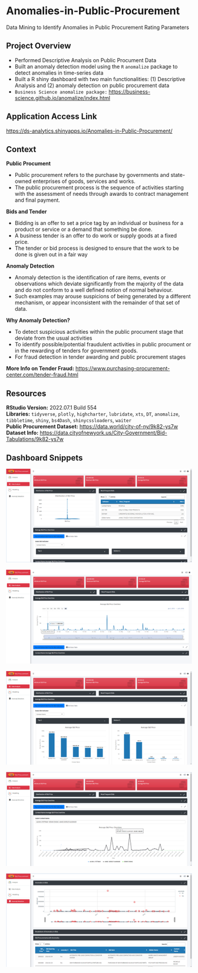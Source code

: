 # Anomalies-in-Public-Procurement
Data Mining to Identify Anomalies in Public Procurement Rating Parameters

## Project Overview
- Performed Descriptive Analysis on Public Procument Data
- Built an anomaly detection model using the `R` `anomalize` package to detect anomalies in time-series data
- Built a R shiny dashboard with two main functionalities: (1) Descriptive Analysis and (2) anomaly detection on public procurement data
- `Business Science anomalize package:` https://business-science.github.io/anomalize/index.html

## Application Access Link
 https://ds-analytics.shinyapps.io/Anomalies-in-Public-Procurement/

## Context 
**Public Procument**
- Public procurement refers to the purchase by governments and state-owned enterprises of goods, services and works.
- The public procurement process is the sequence of activities starting with the assessment of needs through awards to contract management and final payment. <br>

**Bids and Tender**
- Bidding is an offer to set a price tag by an individual or business for a product or service or a demand that something be done. <br>
- A business tender is an offer to do work or supply goods at a fixed price. 
- The tender or bid process is designed to ensure that the work to be done is given out in a fair way

**Anomaly Detection**
- Anomaly detection is the identification of rare items, events or observations which deviate significantly from the majority of the data and do not conform to a well defined notion of normal behaviour. 
- Such examples may arouse suspicions of being generated by a different mechanism, or appear inconsistent with the remainder of that set of data. <br>

**Why Anomaly Detection?**
- To detect suspicious activities within the public procument stage that deviate from the usual activities 
- To identify possible/potential fraudulent activities in public procument or in the rewarding of tenders for government goods. 
- For fraud detection in tender awarding and public procurement stages <br>

**More Info on Tender Fraud:** https://www.purchasing-procurement-center.com/tender-fraud.html

## Resources 
**RStudio Version:** 2022.07.1 Build 554 <br>
**Libraries:** `tidyverse`, `plotly`, `highcharter`, `lubridate`, `xts`, `DT`, `anomalize`, `tibbletime`, `shiny`, `bs4Dash`, `shinycssloaders`, `waiter` <br>
**Public Procurement Dataset:** https://data.world/city-of-ny/9k82-ys7w <br>
**Dataset Info:** https://data.cityofnewyork.us/City-Government/Bid-Tabulations/9k82-ys7w

## Dashboard Snippets
![Image 1](https://github.com/Ellie190/Anomalies-in-Public-Procurement/blob/main/img/img1.png) <br><br>
![Image 2](https://github.com/Ellie190/Anomalies-in-Public-Procurement/blob/main/img/img2.png) <br><br>
![Image 3](https://github.com/Ellie190/Anomalies-in-Public-Procurement/blob/main/img/img3.png) <br><br>
![Image 4](https://github.com/Ellie190/Anomalies-in-Public-Procurement/blob/main/img/img4.png) <br><br>
![Image 5](https://github.com/Ellie190/Anomalies-in-Public-Procurement/blob/main/img/img5.png) <br><br>
